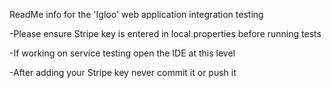 ReadMe info for the 'Igloo' web application integration testing

-Please ensure Stripe key is entered in local.properties before running tests

-If working on service testing open the IDE at this level

-After adding your Stripe key never commit it or push it
